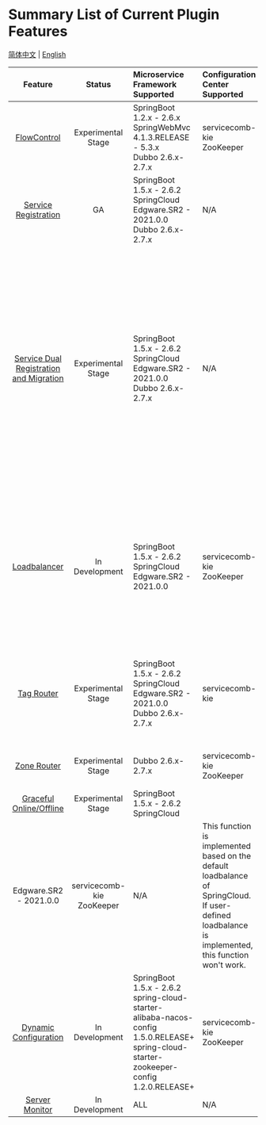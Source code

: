 # Summary List of Current Plugin Features

[简体中文](feature-list-zh.md) | [English](feature-list.md)

|Feature|Status|Microservice Framework Supported|Configuration Center Supported|Registration Center Supported|Notice|
|:-:|:-:|:-----|:--|:--|:--|
|[FlowControl](flowcontrol/flowcontrol.md)|Experimental Stage|SpringBoot 1.2.x - 2.6.x <br> SpringWebMvc 4.1.3.RELEASE - 5.3.x<br>Dubbo 2.6.x-2.7.x|servicecomb-kie<br>ZooKeeper|N/A|-|
|[Service Registration](registry/document.md)|GA|SpringBoot 1.5.x - 2.6.2 <br> SpringCloud Edgware.SR2 - 2021.0.0<br>Dubbo 2.6.x-2.7.x|N/A|servicecomb-service-center|-|
|[Service Dual Registration and Migration](registry/spring-cloud-registry-migiration.md)|Experimental Stage|SpringBoot 1.5.x - 2.6.2 <br/> SpringCloud Edgware.SR2 - 2021.0.0<br>Dubbo 2.6.x-2.7.x|N/A|**Target Registration Center** supported：servicecomb-service-center<br/>**Original Registration Center of SpringCloud** supported：Eureka、Nacos、Zookeeper、Consul<br/>**Original Registration Center of Dubbo** supported：Nacos、Zookeeper|-|
|[Loadbalancer](loadbalancer/document.md)|In Development|SpringBoot 1.5.x - 2.6.2 <br/> SpringCloud Edgware.SR2 - 2021.0.0|servicecomb-kie<br/>ZooKeeper|N/A|Different versions support different load balancing policies. For details, refer to [Policies Supported in Loadbalance](loadbalancer/document.md#负载均衡策略支持一览)<br/> Gateway applications are not supported at present.|
|[Tag Router](router/document.md)|Experimental Stage|SpringBoot 1.5.x - 2.6.2 <br/>SpringCloud Edgware.SR2 - 2021.0.0<br/>Dubbo 2.6.x-2.7.x|servicecomb-kie|servicecomb-service-center|Asynchronous invocation is not supported. <br />Hybrid frameworks (SpringCloud or Dubbo) are not supported for routing|
|[Zone Router](router/zone-router.md)|Experimental Stage|Dubbo 2.6.x-2.7.x|servicecomb-kie <br> ZooKeeper|servicecomb-service-center <br> ZooKeeper|-|
|[Graceful Online/Offline](graceful/document.md)|Experimental Stage|SpringBoot 1.5.x - 2.6.2 <br/> SpringCloud 
Edgware.SR2 - 2021.0.0|servicecomb-kie<br/>ZooKeeper|N/A|This function is implemented based on the default loadbalance of SpringCloud. If user-defined loadbalance is implemented, this function won't work.|
|[Dynamic Configuration](dynamic-config/document.md)|In Development|SpringBoot 1.5.x - 2.6.2<br>spring-cloud-starter-alibaba-nacos-config 1.5.0.RELEASE+<br>spring-cloud-starter-zookeeper-config 1.2.0.RELEASE+|servicecomb-kie<br/>ZooKeeper|-||
|[Server Monitor](server-monitor/document.md)|In Development|ALL|N/A|N/A|-|
